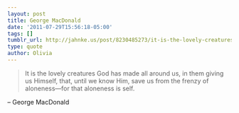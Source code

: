 ```yaml
---
layout: post
title: George MacDonald
date: '2011-07-29T15:56:18-05:00'
tags: []
tumblr_url: http://jahnke.us/post/8230485273/it-is-the-lovely-creatures-god-has-made-all-around
type: quote
author: Olivia
---
```


> It is the lovely creatures God has made all around us, in them giving us Himself, that, until we know Him, save us from the frenzy of aloneness—for that aloneness is self.

– George MacDonald
